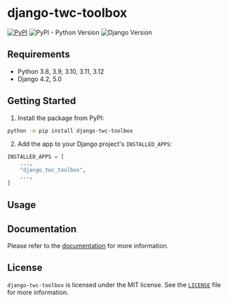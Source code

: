 # django-twc-toolbox

[![PyPI](https://img.shields.io/pypi/v/django-twc-toolbox)](https://pypi.org/project/django-twc-toolbox/)
![PyPI - Python Version](https://img.shields.io/pypi/pyversions/django-twc-toolbox)
![Django Version](https://img.shields.io/badge/django-4.2%20%7C%205.0-%2344B78B?labelColor=%23092E20)
<!-- https://shields.io/badges -->
<!-- django-4.2 | 5.0-#44B78B -->
<!-- labelColor=%23092E20 -->

## Requirements

- Python 3.8, 3.9, 3.10, 3.11, 3.12
- Django 4.2, 5.0

## Getting Started

1. Install the package from PyPI:

```bash
python -m pip install django-twc-toolbox
```

2. Add the app to your Django project's `INSTALLED_APPS`:

```python
INSTALLED_APPS = [
    ...,
    "django_twc_toolbox",
    ...,
]
```

## Usage

## Documentation

Please refer to the [documentation](https://django-twc-toolbox.westervelt.dev/) for more information.

## License

`django-twc-toolbox` is licensed under the MIT license. See the [`LICENSE`](LICENSE) file for more information.
